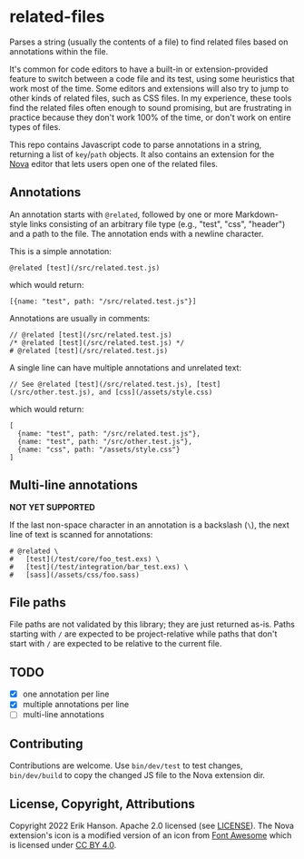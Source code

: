 # related-files

Parses a string (usually the contents of a file) to find related files based on annotations within the file.

It's common for code editors to have a built-in or extension-provided feature to switch between
a code file and its test, using some heuristics that work most of the time. Some editors and
extensions will also try to jump to other kinds of related files, such as CSS files. In my
experience, these tools find the related files often enough to sound promising, but are
frustrating in practice because they don't work 100% of the time, or don't work on entire
types of files.

This repo contains Javascript code to parse annotations in a string, returning a list of `key`/`path` objects.
It also contains an extension for the [Nova](https://nova.app) editor that lets users open one of the
related files.

## Annotations

An annotation starts with `@related`, followed by one or more Markdown-style links consisting of an arbitrary
file type (e.g., "test", "css", "header") and a path to the file. The annotation ends with a newline character.

This is a simple annotation:

    @related [test](/src/related.test.js)

which would return:

    [{name: "test", path: "/src/related.test.js"}]

Annotations are usually in comments:

    // @related [test](/src/related.test.js)
    /* @related [test](/src/related.test.js) */
    # @related [test](/src/related.test.js)

A single line can have multiple annotations and unrelated text:

    // See @related [test](/src/related.test.js), [test](/src/other.test.js), and [css](/assets/style.css)

which would return:

    [
      {name: "test", path: "/src/related.test.js"},
      {name: "test", path: "/src/other.test.js"},
      {name: "css", path: "/assets/style.css"}
    ]

## Multi-line annotations

**NOT YET SUPPORTED**

If the last non-space character in an annotation is a backslash (`\`), the next line of text is scanned
for annotations:

    # @related \
    #   [test](/test/core/foo_test.exs) \
    #   [test](/test/integration/bar_test.exs) \
    #   [sass](/assets/css/foo.sass)

## File paths

File paths are not validated by this library; they are just returned as-is. Paths starting with `/` are
expected to be project-relative while paths that don't start with `/` are expected to be relative to the
current file.

## TODO

- [x] one annotation per line
- [x] multiple annotations per line
- [ ] multi-line annotations

## Contributing

Contributions are welcome. Use `bin/dev/test` to test changes, `bin/dev/build` to copy the changed JS file
to the Nova extension dir.

## License, Copyright, Attributions

Copyright 2022 Erik Hanson.
Apache 2.0 licensed (see [LICENSE](https://github.com/eahanson/related-files/blob/main/LICENSE)).
The Nova extension's icon is a modified version of an icon from [Font Awesome](https://fontawesome.com/)
which is licensed under [CC BY 4.0](https://fontawesome.com/license).
